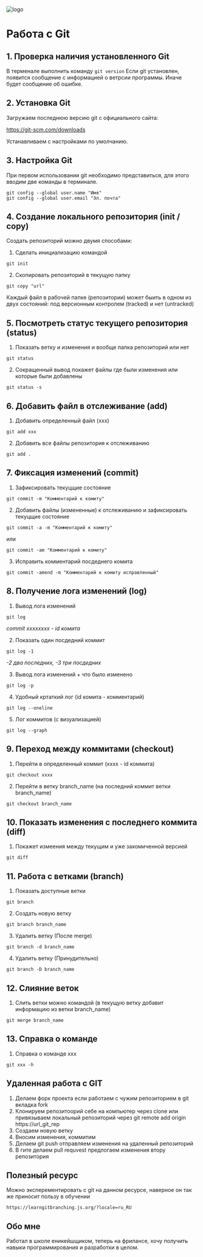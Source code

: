 
![logo](git-logo.png)
# Работа с Git
## 1. Проверка наличия установленного Git
В терменале выполнить команду `git version` Если git установлен, появится сообщение с информацией о ветрсии программы. Иначе будет сообщение об ошибке.

## 2. Установка Git
Загружаем последнюю версию git с официального сайта:

https://git-scm.com/downloads

Устанавливаем с настройками по умолчанию.

## 3. Настройка Git
При первом использовании git необходимо представиться, для этого вводим две команды в терминале.

```
git config --global user.name "Имя"
git config --global user.email "Эл. почта"
```

## 4. Создание локального репозитория (init / copy)
Создать репозиторий можно двумя способами:
1. Сделать инициализацию командой
```
git init
```
2. Скопировать репозиторий в текущую папку
```
git copy "url"
```
Каждый файл в рабочей папке (репозитории) может быить в одном из двух состояний: под версионным контролем (tracked) и нет (untracked)

## 5. Посмотреть статус текущего репозитория (status)

1. Показать ветку и изменения и вообще папка репозиторий или нет
```
git status
```
2. Сокращенный вывод покажет файлы где были изменения или которые были добавлены
```
git status -s
```

## 6. Добавить файл в отслеживание (add)
1. Добавить определенный файл (xxx)
```
git add xxx
```

2. Добавить все файлы репозитория к отслеживанию
```
git add .
```


## 7. Фиксация изменений (commit)
1. Зафиксировать текуцщие состояние
```
git commit -m "Комментарий к комиту"
```

2. Добавить файлы (измененные) к отслеживанию и зафиксировать текуцщие состояние
```
git commit -a -m "Комментарий к комиту"
```
или
```
git commit -am "Комментарий к комиту"
```
3. Исправить комментарий посдеднего комита
```
git commit -amend -m "Комментарий к комиту исправленный"
```
 
## 8. Получение лога изменений (log)
1. Вывод лога изменений
```
git log
```
*commit xxxxxxxx - id комита*

2. Показать один посдедний коммит
```
git log -1
```
*-2 два последних, -3 три посдедних*

3. Вывод лога изменений + что было изменено
```
git log -p
```
4. Удобный кртаткий лог (id комита - комментарий)
```
git log --oneline
```

5. Лог коммитов (с визуализацией)
```
git log --graph
```
## 9. Переход между коммитами (checkout)

1. Перейти в определенный коммит (xxxx - id коммита)
```
git checkout xxxx
```
2. Перейти в ветку branch_name (на последний коммит ветки branch_name)
```
git checkout branch_name
```

## 10. Показать изменения с последнего коммита (diff)

1. Покажет измеения между текущим и уже закомиченной версией
```
git diff
```

## 11. Работа с ветками (branch)

1. Показать доступные ветки
```
git branch
```
2. Создать новую ветку
```
git branch branch_name
```
3. Удалить ветку (После merge)
```
git branch -d branch_name
```
4. Удалить ветку (Принудительно)
```
git branch -D branch_name
```

## 12. Слияние веток

1. Слить ветки можно командой (в текущую ветку добавит информацию из ветки branch_name)
```
git merge branch_name
```

## 13. Справка о команде

1. Справка о команде xxx
```
git xxx -h
```

## Удаленная работа с GIT
1. Делаем форк проекта если работаем с чужим репозиторием в git вкладка fork
2. Клонируем репозитоорий себе на компьютер через clone или привязываем локальный репозиторий через git remote add origin https://url_git_rep
3. Создаем новую ветку
4. Вносим изменения, коммитим
5. Делаем git push отправляем изменения на удаленный репозиторий
6. В гите делаем pull requvest предлогаем изменения втору репозитория


## Полезный ресурс
Можно эксперементировать с git на данном ресурсе, наверное он так же приносит пользу в обучении
```
https://learngitbranching.js.org/?locale=ru_RU
```

## Обо мне
Работал в школе еникейшщиком, теперь на фрилансе, хочу получить навыки программирования и разработки в целом.

